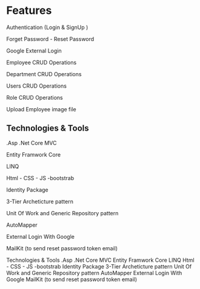 # Features

Authentication (Login & SignUp )

Forget Password - Reset Password

Google External Login

Employee CRUD Operations

Department CRUD Operations

Users CRUD Operations

Role CRUD Operations

Upload Employee image file



## Technologies & Tools

.Asp .Net Core MVC

Entity Framwork Core

LINQ

Html - CSS - JS -bootstrab

Identity Package

3-Tier Archeticture pattern

Unit Of Work and Generic Repository pattern

AutoMapper

External Login With Google

MailKit (to send reset password token email)









Technologies & Tools
.Asp .Net Core MVC
Entity Framwork Core
LINQ
Html - CSS - JS -bootstrab
Identity Package
3-Tier Archeticture pattern
Unit Of Work and Generic Repository pattern
AutoMapper
External Login With Google
MailKit (to send reset password token email)
